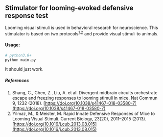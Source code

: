 ## Stimulator for looming-evoked defensive response test

Looming visual stimuli is used in behavioral research for neuroscience. This stimulator is based on two protocols<sup>[1](#1),[2](#2)</sup> and provide visual stimuli to animals. 

#### Usage:
```python
# python3.6+
python main.py
```
It should just work.

##### References

1. <span id="1">Shang, C., Chen, Z., Liu, A. et al. Divergent midbrain circuits orchestrate escape and freezing responses to looming stimuli in mice. Nat Commun 9, 1232 (2018). [https://doi.org/10.1038/s41467-018-03580-7](https://doi.org/10.1038/s41467-018-03580-7)</span>
2. <span id="2">Yilmaz, M., & Meister, M. Rapid Innate Defensive Responses of Mice to Looming Visual Stimuli. Current Biology, 23(20), 2011–2015 (2013). [https://doi.org/10.1016/j.cub.2013.08.015](https://doi.org/10.1016/j.cub.2013.08.015)</span>
